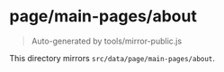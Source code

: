 # page/main-pages/about

> Auto-generated by tools/mirror-public.js

This directory mirrors `src/data/page/main-pages/about`.
